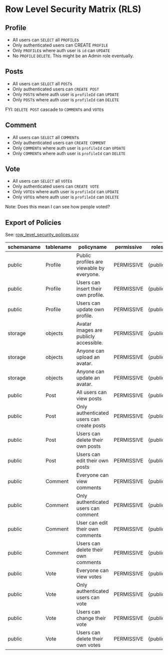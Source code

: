# Row Level Security Matrix (RLS)

## Profile

- All users can `SELECT` all `PROFILE`s
- Only authenticated users can CREATE `PROFILE`
- Only `PROFILE`s where auth user is `id` can `UPDATE`
- No `PROFILE` `DELETE`. This might be an Admin role eventually.

## Posts

- All users can `SELECT` all `POST`s
- Only authenticated users can `CREATE POST`
- Only `POST`s where auth user is `profileId` can `UPDATE`
- Only `POST`s where auth user is `profileId` can `DELETE`

FYI: `DELETE POST` cascade to `COMMENT`s and `VOTE`s

## Comment

- All users can `SELECT` all `COMMENT`s
- Only authenticated users can `CREATE COMMENT`
- Only `COMMENT`s where auth user is `profileId` can `UPDATE`
- Only `COMMENT`s where auth user is `profileId` can `DELETE`

## Vote

- All users can `SELECT` all `VOTE`s
- Only authenticated users can `CREATE VOTE`
- Only `VOTE`s where auth user is `profileId` can `UPDATE`
- Only `VOTE`s where auth user is `profileId` can `DELETE`

Note: Does this mean I can see how people voted?

## Export of Policies

See: [row_level_security_polices.csv](../db/row_level_security_polices.csv)

| schemaname | tablename | policyname                                | permissive | roles    | cmd    | qual                          | with_check                            |
| ---------- | --------- | ----------------------------------------- | ---------- | -------- | ------ | ----------------------------- | ------------------------------------- |
| public     | Profile   | Public profiles are viewable by everyone. | PERMISSIVE | {public} | SELECT | true                          |                                       |
| public     | Profile   | Users can insert their own profile.       | PERMISSIVE | {public} | INSERT |                               | (auth.uid() = id)                     |
| public     | Profile   | Users can update own profile.             | PERMISSIVE | {public} | UPDATE | (auth.uid() = id)             |                                       |
| storage    | objects   | Avatar images are publicly accessible.    | PERMISSIVE | {public} | SELECT | (bucket_id = 'avatars'::text) |                                       |
| storage    | objects   | Anyone can upload an avatar.              | PERMISSIVE | {public} | INSERT |                               | (bucket_id = 'avatars'::text)         |
| storage    | objects   | Anyone can update an avatar.              | PERMISSIVE | {public} | UPDATE |                               | (bucket_id = 'avatars'::text)         |
| public     | Post      | All users can view posts                  | PERMISSIVE | {public} | SELECT | true                          |                                       |
| public     | Post      | Only authenticated users can create posts | PERMISSIVE | {public} | INSERT |                               | (auth.role() = 'authenticated'::text) |
| public     | Post      | Users can delete their own posts          | PERMISSIVE | {public} | DELETE | (auth.uid() = "profileId")    |                                       |
| public     | Post      | Users can edit their own posts            | PERMISSIVE | {public} | UPDATE | (auth.uid() = "profileId")    | (auth.uid() = "profileId")            |
| public     | Comment   | Everyone can view comments                | PERMISSIVE | {public} | SELECT | true                          |                                       |
| public     | Comment   | Only authenticated users can comment      | PERMISSIVE | {public} | INSERT |                               | (auth.role() = 'authenticated'::text) |
| public     | Comment   | User can edit their own comments          | PERMISSIVE | {public} | UPDATE | (auth.uid() = "profileId")    | (auth.uid() = "profileId")            |
| public     | Comment   | Users can delete their own comments       | PERMISSIVE | {public} | DELETE | (auth.uid() = "profileId")    |                                       |
| public     | Vote      | Everyone can view votes                   | PERMISSIVE | {public} | SELECT | true                          |                                       |
| public     | Vote      | Only authenticated users can vote         | PERMISSIVE | {public} | INSERT |                               | (auth.role() = 'authenticated'::text) |
| public     | Vote      | Users can change their vote               | PERMISSIVE | {public} | UPDATE | (auth.uid() = "profileId")    | (auth.uid() = "profileId")            |
| public     | Vote      | Users can delete their own votes          | PERMISSIVE | {public} | DELETE | (auth.uid() = "profileId")    |                                       |
